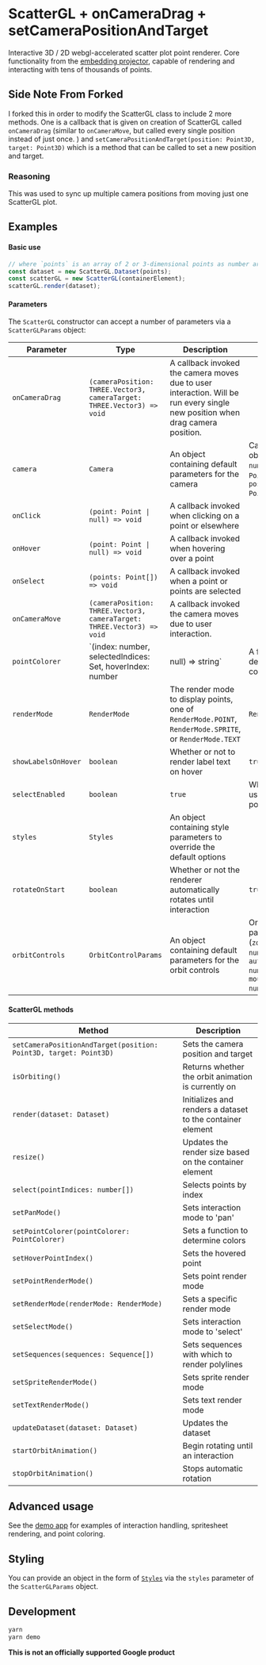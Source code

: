 # ScatterGL + onCameraDrag + setCameraPositionAndTarget

Interactive 3D / 2D webgl-accelerated scatter plot point renderer. Core functionality from the [embedding projector](http://projector.tensorflow.org), capable of rendering and interacting with tens of thousands of points.

## Side Note From Forked

I forked this in order to modify the ScatterGL class to include 2 more methods.
One is a callback that is given on creation of ScatterGL called `onCameraDrag` (similar to `onCameraMove`, but called every single position
instead of just once.
) and `setCameraPositionAndTarget(position: Point3D, target: Point3D)` which is a method that can be called to set a new position and target.

### Reasoning

This was used to sync up multiple camera positions from moving just one ScatterGL plot.

## Examples

#### Basic use

```javascript
// where `points` is an array of 2 or 3-dimensional points as number arrays.
const dataset = new ScatterGL.Dataset(points);
const scatterGL = new ScatterGL(containerElement);
scatterGL.render(dataset);
```

#### Parameters

The `ScatterGL` constructor can accept a number of parameters via a `ScatterGLParams` object:

| Parameter           | Type                                                                               | Description                                                                                                                   | default                                                                                                       |
| ------------------- | ---------------------------------------------------------------------------------- | ----------------------------------------------------------------------------------------------------------------------------- | ------------------------------------------------------------------------------------------------------------- |
| `onCameraDrag`      | `(cameraPosition: THREE.Vector3, cameraTarget: THREE.Vector3) => void`             | A callback invoked the camera moves due to user interaction. Will be run every single new position when drag camera position. |                                                                                                               |
| `camera`            | `Camera`                                                                           | An object containing default parameters for the camera                                                                        | Camera params object (`zoom: number`, `target: Point3D`, and `position: Point3D`)                             |
| `onClick`           | `(point: Point \| null) => void`                                                   | A callback invoked when clicking on a point or elsewhere                                                                      |                                                                                                               |
| `onHover`           | `(point: Point \| null) => void`                                                   | A callback invoked when hovering over a point                                                                                 |                                                                                                               |
| `onSelect`          | `(points: Point[]) => void`                                                        | A callback invoked when a point or points are selected                                                                        |                                                                                                               |
| `onCameraMove`      | `(cameraPosition: THREE.Vector3, cameraTarget: THREE.Vector3) => void`             | A callback invoked the camera moves due to user interaction.                                                                  |                                                                                                               |
| `pointColorer`      | `(index: number, selectedIndices: Set<number>, hoverIndex: number|null) => string` | A function to determine the color of points                                                                                   |                                                                                                               |
| `renderMode`        | `RenderMode`                                                                       | The render mode to display points, one of `RenderMode.POINT`, `RenderMode.SPRITE`, or `RenderMode.TEXT`                       | `RenderMode.POINT`                                                                                            |
| `showLabelsOnHover` | `boolean`                                                                          | Whether or not to render label text on hover                                                                                  | `true`                                                                                                        |
| `selectEnabled`     | `boolean`                                                                          | `true`                                                                                                                        | Whether or not a user can select points by clicking                                                           |
| `styles`            | `Styles`                                                                           | An object containing style parameters to override the default options                                                         |                                                                                                               |
| `rotateOnStart`     | `boolean`                                                                          | Whether or not the renderer automatically rotates until interaction                                                           | `true`                                                                                                        |
| `orbitControls`     | `OrbitControlParams`                                                               | An object containing default parameters for the orbit controls                                                                | Orbit Controls params object (`zoomSpeed: number`, `autoRotateSpeed: number`, and `mouseRotateSpeed: number`) |

#### ScatterGL methods

| Method                                                           | Description                                                |
| ---------------------------------------------------------------- | ---------------------------------------------------------- |
| `setCameraPositionAndTarget(position: Point3D, target: Point3D)` | Sets the camera position and target                        |
| `isOrbiting()`                                                   | Returns whether the orbit animation is currently on        |
| `render(dataset: Dataset)`                                       | Initializes and renders a dataset to the container element |
| `resize()`                                                       | Updates the render size based on the container element     |
| `select(pointIndices: number[])`                                 | Selects points by index                                    |
| `setPanMode()`                                                   | Sets interaction mode to 'pan'                             |
| `setPointColorer(pointColorer: PointColorer)`                    | Sets a function to determine colors                        |
| `setHoverPointIndex()`                                           | Sets the hovered point                                     |
| `setPointRenderMode()`                                           | Sets point render mode                                     |
| `setRenderMode(renderMode: RenderMode)`                          | Sets a specific render mode                                |
| `setSelectMode()`                                                | Sets interaction mode to 'select'                          |
| `setSequences(sequences: Sequence[])`                            | Sets sequences with which to render polylines              |
| `setSpriteRenderMode()`                                          | Sets sprite render mode                                    |
| `setTextRenderMode()`                                            | Sets text render mode                                      |
| `updateDataset(dataset: Dataset)`                                | Updates the dataset                                        |
| `startOrbitAnimation()`                                          | Begin rotating until an interaction                        |
| `stopOrbitAnimation()`                                           | Stops automatic rotation                                   |

## Advanced usage

See the [demo app](./demo/index.ts) for examples of interaction handling, spritesheet rendering, and point coloring.

## Styling

You can provide an object in the form of [`Styles`](./src/styles.ts) via the `styles` parameter of the `ScatterGLParams` object.

## Development

```bash
yarn
yarn demo
```

**This is not an officially supported Google product**
